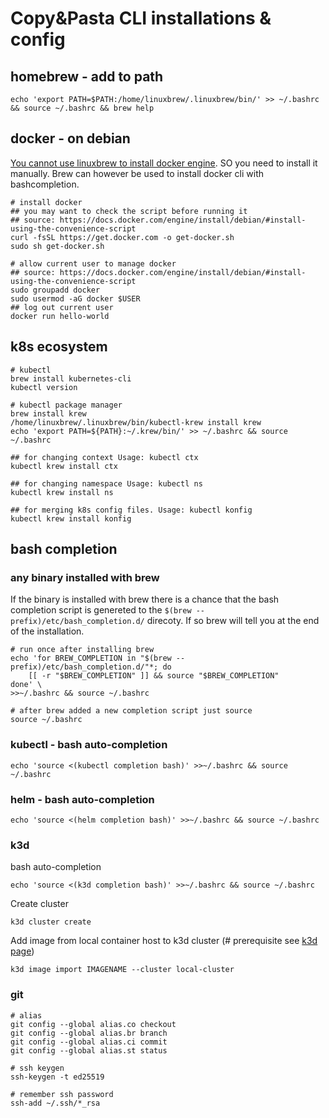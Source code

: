 # Copy&Pasta CLI installations & config

## homebrew - add to path

```
echo 'export PATH=$PATH:/home/linuxbrew/.linuxbrew/bin/' >> ~/.bashrc && source ~/.bashrc && brew help
```

## docker - on debian

[You cannot use linuxbrew to install docker engine](https://github.com/Linuxbrew/brew/issues/723). SO you need to install it manually. Brew can however be used to install docker cli with bashcompletion.

```shell
# install docker 
## you may want to check the script before running it
## source: https://docs.docker.com/engine/install/debian/#install-using-the-convenience-script
curl -fsSL https://get.docker.com -o get-docker.sh
sudo sh get-docker.sh

# allow current user to manage docker
## source: https://docs.docker.com/engine/install/debian/#install-using-the-convenience-script
sudo groupadd docker
sudo usermod -aG docker $USER
## log out current user
docker run hello-world
```
## k8s ecosystem

```
# kubectl
brew install kubernetes-cli
kubectl version

# kubectl package manager
brew install krew
/home/linuxbrew/.linuxbrew/bin/kubectl-krew install krew
echo 'export PATH=${PATH}:~/.krew/bin/' >> ~/.bashrc && source ~/.bashrc

## for changing context Usage: kubectl ctx
kubectl krew install ctx

## for changing namespace Usage: kubectl ns
kubectl krew install ns

## for merging k8s config files. Usage: kubectl konfig
kubectl krew install konfig
```
## bash completion

### any binary installed with brew

If the binary is installed with brew there is a chance that the bash completion script is genereted to the `$(brew --prefix)/etc/bash_completion.d/` direcoty. If so brew will tell you at the end of the installation. 

```shell
# run once after installing brew
echo 'for BREW_COMPLETION in "$(brew --prefix)/etc/bash_completion.d/"*; do 
    [[ -r "$BREW_COMPLETION" ]] && source "$BREW_COMPLETION" 
done' \
>>~/.bashrc && source ~/.bashrc

# after brew added a new completion script just source 
source ~/.bashrc
```

### kubectl - bash auto-completion

```shell
echo 'source <(kubectl completion bash)' >>~/.bashrc && source ~/.bashrc
```

### helm - bash auto-completion

```shell
echo 'source <(helm completion bash)' >>~/.bashrc && source ~/.bashrc
```

### k3d 

bash auto-completion

```shell
echo 'source <(k3d completion bash)' >>~/.bashrc && source ~/.bashrc
```

Create cluster

```shell
k3d cluster create
```

Add image from local container host to k3d cluster (# prerequisite see [k3d page](../k3d.md))

```shell
k3d image import IMAGENAME --cluster local-cluster
```

### git

```shell
# alias
git config --global alias.co checkout
git config --global alias.br branch
git config --global alias.ci commit
git config --global alias.st status

# ssh keygen
ssh-keygen -t ed25519 

# remember ssh password
ssh-add ~/.ssh/*_rsa


```
